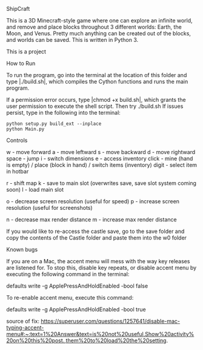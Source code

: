 ShipCraft

This is a 3D Minecraft-style game where one can explore an infinite world, and
remove and place blocks throughout 3 different worlds: Earth, the Moon, and Venus. Pretty much anything can be created out of the blocks, and worlds
can be saved. This is written in Python 3.


This is a project

How to Run

To run the program, go into the terminal at the location of this folder and type
|./build.sh|, which compiles the Cython functions and runs the main program.

If a permission error occurs, type |chmod +x build.sh|, which grants the user
permission to execute the shell script. Then try ./build.sh
If issues persist, type in the following into the terminal:

	python setup.py build_ext --inplace
	python Main.py

Controls

w - move forward
a - move leftward
s - move backward
d - move rightward
space - jump
i - switch dimensions
e - access inventory
click - mine (hand is empty) / place (block in hand) / switch items (inventory)
digit - select item in hotbar

r - shift map
k - save to main slot (overwrites save, save slot system coming soon)
l - load main slot

o - decrease screen resolution (useful for speed)
p - increase screen resolution (useful for screenshots)

n - decrease max render distance
m - increase max render distance

If you would like to re-access the castle save, go to the save folder and copy
the contents of the Castle folder and paste them into the w0 folder

Known bugs

If you are on a Mac, the accent menu will mess with the way key releases are
listened for. To stop this, disable key repeats, or disable accent menu by
executing the following command in the terminal:

defaults write -g ApplePressAndHoldEnabled -bool false

To re-enable accent menu, execute this command:

defaults write -g ApplePressAndHoldEnabled -bool true

source of fix: https://superuser.com/questions/1257641/disable-mac-typing-accent-menu#:~:text=1%20Answer&text=is%20not%20useful,Show%20activity%20on%20this%20post.,them%20to%20load%20the%20setting.

